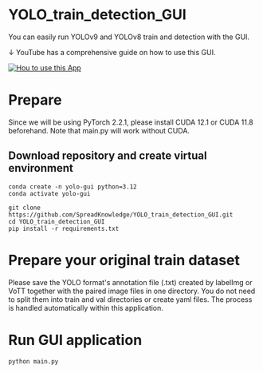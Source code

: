 # YOLO_train_detection_GUI
You can easily run YOLOv9 and YOLOv8 train and detection with the GUI.

↓ YouTube has a comprehensive guide on how to use this GUI.

[![Hou to use this App](https://img.youtube.com/vi/Jk-JkBn4Na0/maxresdefault.jpg)](https://youtu.be/Jk-JkBn4Na0?si=iZsowHXhxP2pG_XZ)

# Prepare
Since we will be using PyTorch 2.2.1, please install CUDA 12.1 or CUDA 11.8 beforehand. Note that main.py will work without CUDA.

## Download repository and create virtual environment
```
conda create -n yolo-gui python=3.12
conda activate yolo-gui

git clone https://github.com/SpreadKnowledge/YOLO_train_detection_GUI.git
cd YOLO_train_detection_GUI
pip install -r requirements.txt
```
# Prepare your original train dataset
Please save the YOLO format's annotation file (.txt) created by labelImg or VoTT together with the paired image files in one directory.
You do not need to split them into train and val directories or create yaml files. The process is handled automatically within this application.

# Run GUI application 
```
python main.py
```
